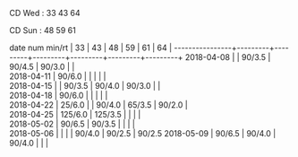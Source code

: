 CD Wed : 33 43 64

CD Sun : 48 59 61

date num min/rt |    33   |    43   |    48   |    59   |    61   |    64   |
----------------+---------+---------+---------+---------+---------+---------+
2018-04-08      |         |  90/3.5 |  90/4.5 |  90/3.0 |         |        
2018-04-11      |  90/6.0 |         |         |         |         |        
2018-04-15      |         |  90/3.5 |  90/4.0 |  90/3.0 |         |        
2018-04-18      |  90/6.0 |         |         |         |         |        
2018-04-22      |  25/6.0 |         |  90/4.0 |  65/3.5 |  90/2.0 |        
2018-04-25      | 125/6.0 | 125/3.5 |         |         |         |        
2018-05-02      |  90/6.5 |  90/3.5 |         |         |         |        
2018-05-06      |         |         |         |  90/4.0 |  90/2.5 |  90/2.5
2018-05-09      |  90/6.5 |  90/4.0 |  90/4.0 |         |         |        

